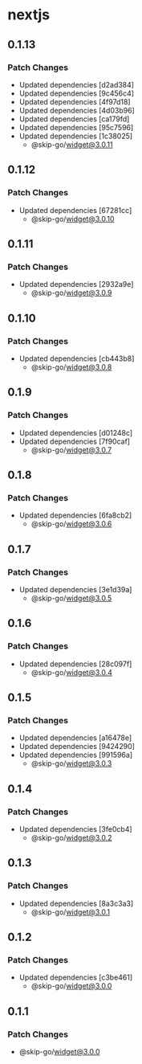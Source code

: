 # nextjs

## 0.1.13

### Patch Changes

- Updated dependencies [d2ad384]
- Updated dependencies [9c456c4]
- Updated dependencies [4f97d18]
- Updated dependencies [4d03b96]
- Updated dependencies [ca179fd]
- Updated dependencies [95c7596]
- Updated dependencies [1c38025]
  - @skip-go/widget@3.0.11

## 0.1.12

### Patch Changes

- Updated dependencies [67281cc]
  - @skip-go/widget@3.0.10

## 0.1.11

### Patch Changes

- Updated dependencies [2932a9e]
  - @skip-go/widget@3.0.9

## 0.1.10

### Patch Changes

- Updated dependencies [cb443b8]
  - @skip-go/widget@3.0.8

## 0.1.9

### Patch Changes

- Updated dependencies [d01248c]
- Updated dependencies [7f90caf]
  - @skip-go/widget@3.0.7

## 0.1.8

### Patch Changes

- Updated dependencies [6fa8cb2]
  - @skip-go/widget@3.0.6

## 0.1.7

### Patch Changes

- Updated dependencies [3e1d39a]
  - @skip-go/widget@3.0.5

## 0.1.6

### Patch Changes

- Updated dependencies [28c097f]
  - @skip-go/widget@3.0.4

## 0.1.5

### Patch Changes

- Updated dependencies [a16478e]
- Updated dependencies [9424290]
- Updated dependencies [991596a]
  - @skip-go/widget@3.0.3

## 0.1.4

### Patch Changes

- Updated dependencies [3fe0cb4]
  - @skip-go/widget@3.0.2

## 0.1.3

### Patch Changes

- Updated dependencies [8a3c3a3]
  - @skip-go/widget@3.0.1

## 0.1.2

### Patch Changes

- Updated dependencies [c3be461]
  - @skip-go/widget@3.0.0

## 0.1.1

### Patch Changes

- @skip-go/widget@3.0.0
